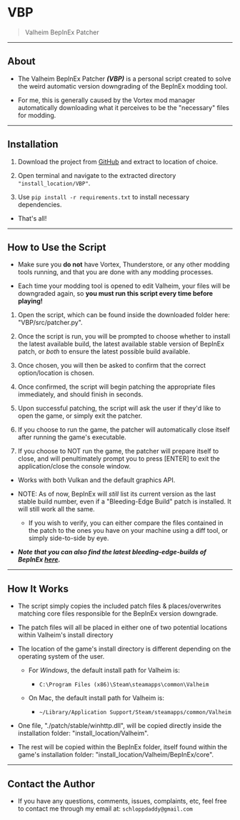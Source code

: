 # VBP

> Valheim BepInEx Patcher

---

## About

- The Valheim BepInEx Patcher _**(VBP)**_ is a personal script created to solve the weird automatic version downgrading of the BepInEx modding tool.

- For me, this is generally caused by the Vortex mod manager automatically downloading what it perceives to be the "necessary" files for modding.

---

## Installation

1. Download the project from [GitHub](https://github.com/schlopp96/VBP) and extract to location of choice.

2. Open terminal and navigate to the extracted directory `"install_location/VBP"`.

3. Use `pip install -r requirements.txt` to install necessary dependencies.

- That's all!

---

## How to Use the Script

- Make sure you **do not** have Vortex, Thunderstore, or any other modding tools running, and that you are done with any modding processes.

- Each time your modding tool is opened to edit Valheim, your files will be downgraded again, so **you must run this script every time before playing!**

1. Open the script, which can be found inside the downloaded folder here: "VBP/src/patcher.py".

2. Once the script is run, you will be prompted to choose whether to install the latest available build, the latest available stable version of BepInEx patch, or _both_ to ensure the latest possible build available.

3. Once chosen, you will then be asked to confirm that the correct option/location is chosen.

4. Once confirmed, the script will begin patching the appropriate files immediately, and should finish in seconds.

5. Upon successful patching, the script will ask the user if they'd like to open the game, or simply exit the patcher.

6. If you choose to run the game, the patcher will automatically close itself after running the game's executable.

7. If you choose to NOT run the game, the patcher will prepare itself to close, and will penultimately prompt you to press [ENTER] to exit the application/close the console window.

- Works with both Vulkan and the default graphics API.

- NOTE: As of now, BepInEx will _still_ list its current version as the last stable build number, even if a "Bleeding-Edge Build" patch is installed. It will still work all the same.

  - If you wish to verify, you can either compare the files contained in the patch to the ones you have on your machine using a diff tool, or simply side-to-side by eye.

- **_Note that you can also find the latest bleeding-edge-builds of BepInEx [here](https://builds.bepis.io/projects/bepinex_be)._**

---

## How It Works

- The script simply copies the included patch files & places/overwrites matching core files responsible for the BepInEx version downgrade.

- The patch files will all be placed in either one of two potential locations within Valheim's install directory

- The location of the game's install directory is different depending on the operating system of the user.

  - For _Windows_, the default install path for Valheim is:

    - `C:\Program Files (x86)\Steam\steamapps\common\Valheim`

  - On Mac, the default install path for Valheim is:
    - `~/Library/Application Support/Steam/steamapps/common/Valheim`

- One file, "./patch/stable/winhttp.dll", will be copied directly inside the installation folder: "install_location/Valheim".

- The rest will be copied within the BepInEx folder, itself found within the game's installation folder: "install_location/Valheim/BepInEx/core".

---

## Contact the Author

- If you have any questions, comments, issues, complaints, etc, feel free to contact me through my email at: `schloppdaddy@gmail.com`

